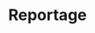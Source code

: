 ---
title: Reportage
portfolio: true
category: reportage
thumbnail: /images/portfolio/reportage/adrianstein_fotografie_reportage.jpg
preview: /images/portfolio/reportage/adrianstein_fotografie_reportage.jpg
imagespath: /static/images/portfolio/reportage
imagespaths: /images/portfolio/reportage/
---